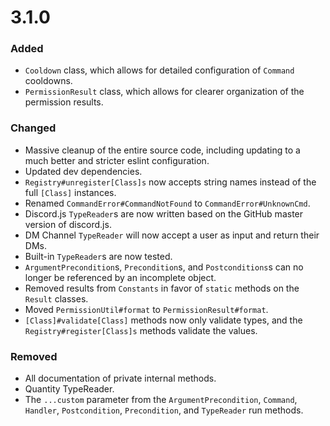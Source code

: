 # 3.1.0

### Added
 - `Cooldown` class, which allows for detailed configuration of `Command` cooldowns.
 - `PermissionResult` class, which allows for clearer organization of the permission results.

### Changed
 - Massive cleanup of the entire source code, including updating to a much better and stricter eslint configuration.
 - Updated dev dependencies.
 - `Registry#unregister[Class]s` now accepts string names instead of the full `[Class]` instances.
 - Renamed `CommandError#CommandNotFound` to `CommandError#UnknownCmd`.
 - Discord.js `TypeReader`s are now written based on the GitHub master version of discord.js.
 - DM Channel `TypeReader` will now accept a user as input and return their DMs.
 - Built-in `TypeReader`s are now tested.
 - `ArgumentPrecondition`s, `Precondition`s, and `Postconditions`s can no longer be referenced by an incomplete object.
 - Removed results from `Constants` in favor of `static` methods on the `Result` classes.
 - Moved `PermissionUtil#format` to `PermissionResult#format`.
 - `[Class]#validate[Class]` methods now only validate types, and the `Registry#register[Class]s` methods validate the values.

### Removed
 - All documentation of private internal methods.
 - Quantity TypeReader.
 - The `...custom` parameter from the `ArgumentPrecondition`, `Command`, `Handler`, `Postcondition`, `Precondition`, and `TypeReader` run methods.
